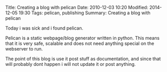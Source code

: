 Title: Creating a blog with pelican
Date: 2010-12-03 10:20
Modified: 2014-12-05 19:30
Tags: pelican, publishing
Summary: Creating a blog with pelican

Today i was sick and i found pelican.

Pelican is a static webpage/blog generator written in python. This means that it is very safe, scalable and does not need anything special on the webserver to run.

The point of this blog is use it post stuff as documentation, and since that will probably dont happen i will not update it or post anything. 
